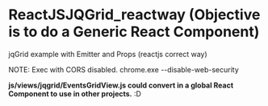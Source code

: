# ReactJSJQGrid_reactway (Objective is to do a Generic React Component)
jqGrid example with Emitter and Props (reactjs correct way)

NOTE: Exec with CORS disabled. chrome.exe --disable-web-security

**js/views/jqgrid/EventsGridView.js could convert in a global React Component to use in other projects.** :D
